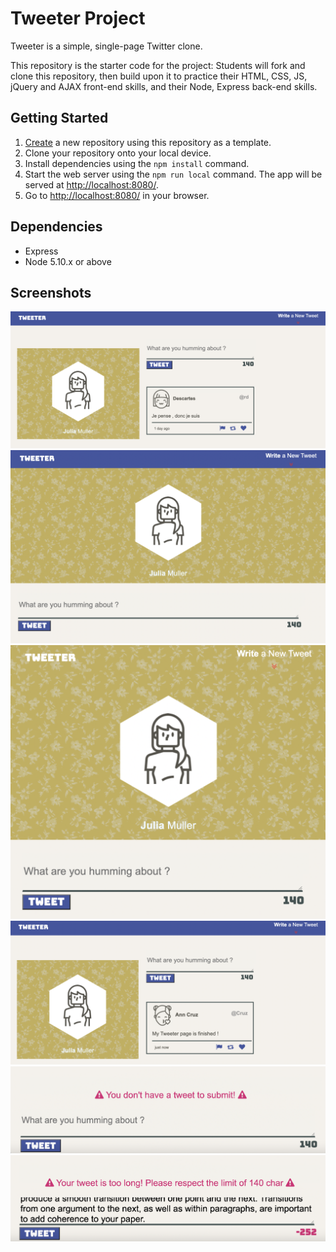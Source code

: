 # Tweeter Project

Tweeter is a simple, single-page Twitter clone.

This repository is the starter code for the project: Students will fork and clone this repository, then build upon it to practice their HTML, CSS, JS, jQuery and AJAX front-end skills, and their Node, Express back-end skills.

## Getting Started

1. [Create](https://docs.github.com/en/repositories/creating-and-managing-repositories/creating-a-repository-from-a-template) a new repository using this repository as a template.
2. Clone your repository onto your local device.
3. Install dependencies using the `npm install` command.
3. Start the web server using the `npm run local` command. The app will be served at <http://localhost:8080/>.
4. Go to <http://localhost:8080/> in your browser.

## Dependencies

- Express
- Node 5.10.x or above

## Screenshots

!["Screenshot of my tweeter page large version"](https://github.com/JuliaaMuller/tweeter/blob/master/docs%20/tweet-page-large.png)
!["Screenshot of my tweeter page medium version"](https://github.com/JuliaaMuller/tweeter/blob/master/docs%20/tweet-page-medium.png)
!["Screenshot of my tweeter page small version"](https://github.com/JuliaaMuller/tweeter/blob/master/docs%20/tweet-page-small.png)
!["Screenshot of a successful tweet update"](https://github.com/JuliaaMuller/tweeter/blob/master/docs%20/success-tweet-large.png)
!["Screenshot of an error message because the tweet-box is empty"](https://github.com/JuliaaMuller/tweeter/blob/master/docs%20/error-null.png)
!["Screenshot of an error message because the tweet is too long"](https://github.com/JuliaaMuller/tweeter/blob/master/docs%20/error-toolong.png)


